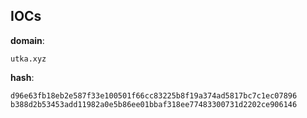 
## IOCs

__domain__:

```text
utka.xyz
```
__hash__:

```text
d96e63fb18eb2e587f33e100501f66cc83225b8f19a374ad5817bc7c1ec07896
b388d2b53453add11982a0e5b86ee01bbaf318ee77483300731d2202ce906146
```